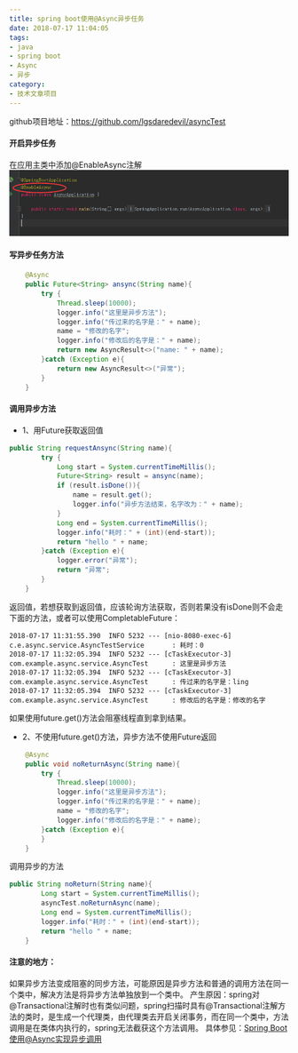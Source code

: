 ```yaml
---
title: spring boot使用@Async异步任务
date: 2018-07-17 11:04:05
tags:
- java
- spring boot
- Async
- 异步
category:
- 技术文章项目
---
```




github项目地址：https://github.com/lgsdaredevil/asyncTest



#### 开启异步任务

在应用主类中添加@EnableAsync注解
![在应用主类中添加注解](https://raw.githubusercontent.com/lgsdaredevil/newblog/resource-newblog/source/favicons/article/QQ20180717111459.png)


#### 写异步任务方法
```java
	@Async
    public Future<String> ansync(String name){
        try {
            Thread.sleep(10000);
            logger.info("这里是异步方法");
            logger.info("传过来的名字是：" + name);
            name = "修改的名字";
            logger.info("修改后的名字是：" + name);
            return new AsyncResult<>("name: " + name);
        }catch (Exception e){
            return new AsyncResult<>("异常");
        }
    }
```
#### 调用异步方法
* 1、用Future获取返回值
```java
public String requestAnsync(String name){
        try {
            Long start = System.currentTimeMillis();
            Future<String> result = ansync(name);
            if (result.isDone()){
                name = result.get();
                logger.info("异步方法结束，名字改为：" + name);
            }
            Long end = System.currentTimeMillis();
            logger.info("耗时：" + (int)(end-start));
            return "hello " + name;
        }catch (Exception e){
            logger.error("异常");
            return "异常";
        }
    }
```
返回值，若想获取到返回值，应该轮询方法获取，否则若果没有isDone则不会走下面的方法，或者可以使用CompletableFuture：
```
2018-07-17 11:31:55.390  INFO 5232 --- [nio-8080-exec-6] c.e.async.service.AsyncTestService       : 耗时：0
2018-07-17 11:32:05.394  INFO 5232 --- [cTaskExecutor-3] com.example.async.service.AsyncTest      : 这里是异步方法
2018-07-17 11:32:05.394  INFO 5232 --- [cTaskExecutor-3] com.example.async.service.AsyncTest      : 传过来的名字是：ling
2018-07-17 11:32:05.394  INFO 5232 --- [cTaskExecutor-3] com.example.async.service.AsyncTest      : 修改后的名字是：修改的名字
```

如果使用future.get()方法会阻塞线程直到拿到结果。
* 2、不使用future.get()方法，异步方法不使用Future返回
```java
    @Async
    public void noReturnAsync(String name){
        try {
            Thread.sleep(10000);
            logger.info("这里是异步方法");
            logger.info("传过来的名字是：" + name);
            name = "修改的名字";
            logger.info("修改后的名字是：" + name);
        }catch (Exception e){
        }
    }
```
调用异步的方法
```java
public String noReturn(String name){
        Long start = System.currentTimeMillis();
        asyncTest.noReturnAsync(name);
        Long end = System.currentTimeMillis();
        logger.info("耗时：" + (int)(end-start));
        return "hello " + name;
    }
```

#### 注意的地方：
如果异步方法变成阻塞的同步方法，可能原因是异步方法和普通的调用方法在同一个类中，解决方法是将异步方法单独放到一个类中。
产生原因：spring对@Transactional注解时也有类似问题，spring扫描时具有@Transactional注解方法的类时，是生成一个代理类，由代理类去开启关闭事务，而在同一个类中，方法调用是在类体内执行的，spring无法截获这个方法调用。
具体参见：[Spring Boot使用@Async实现异步调用](https://www.cnblogs.com/shihaiming/p/7825204.html)




